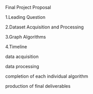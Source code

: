 Final Project Proposal 

1.Leading Question

2.Dataset Acquisition and Processing

3.Graph Algorithms

4.Timeline

data acquisition

data processing

completion of each individual algorithm

production of final deliverables
